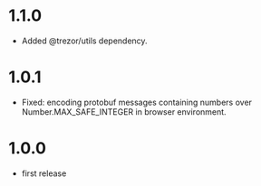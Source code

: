 # 1.1.0
- Added @trezor/utils dependency.

# 1.0.1
- Fixed: encoding protobuf messages containing numbers over Number.MAX_SAFE_INTEGER in browser environment.  

# 1.0.0
- first release
